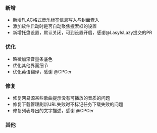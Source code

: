 ### 新增

- 新增FLAC格式音乐标签信息写入与封面嵌入
- 添加软件启动时是否自动聚焦搜索框的设置
- 新增托盘设置，默认关闭，可到设置开启，感谢@LasyIsLazy提交的PR

### 优化

- 略微加深音量条底色
- 优化其他界面细节
- 优化英语翻译，感谢 @CPCer

### 修复

- 修复网易源某些歌曲提示没有可播放的音质的问题
- 修复下载管理刷新URL失败时不标记任务下载失败的问题
- 修复列表导出的文字描述，感谢 @CPCer

### 其他

